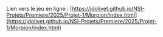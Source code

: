 Lien vers le jeu en ligne : 
[https://jdolivet.github.io/NSI-Projets/Premiere/2025/Projet-1/Morpion/index.html](https://jdolivet.github.io/NSI-Projets/Premiere/2025/Projet-1/Morpion/index.html)


